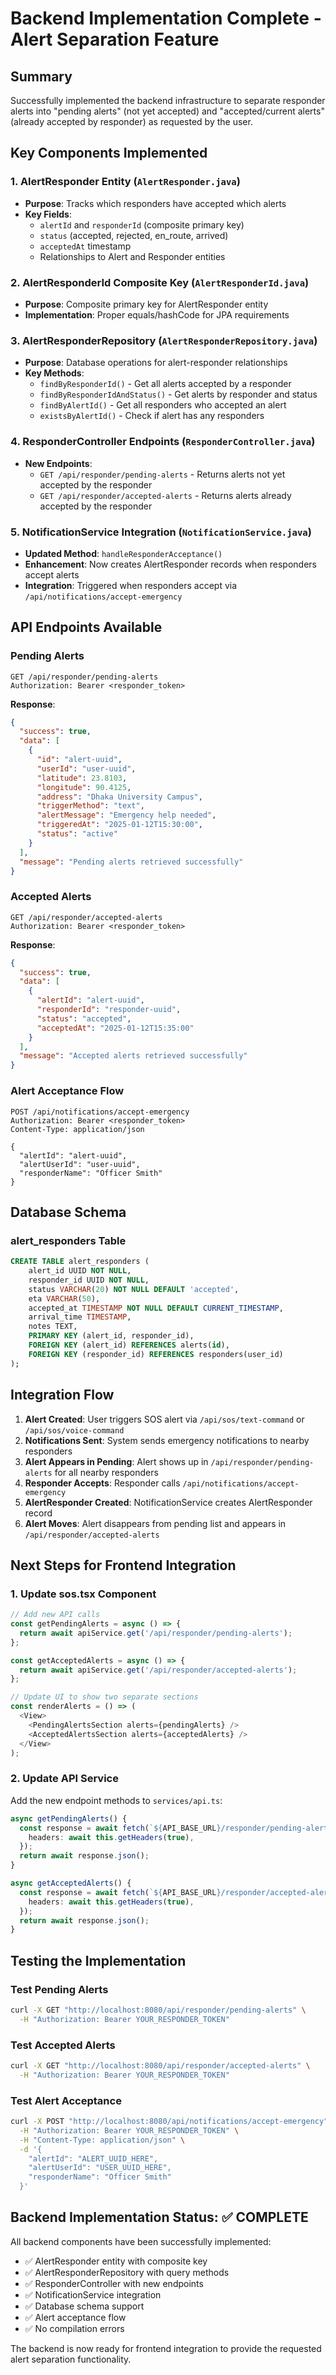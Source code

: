 # Backend Implementation Complete - Alert Separation Feature

## Summary

Successfully implemented the backend infrastructure to separate responder alerts into "pending alerts" (not yet accepted) and "accepted/current alerts" (already accepted by responder) as requested by the user.

## Key Components Implemented

### 1. AlertResponder Entity (`AlertResponder.java`)
- **Purpose**: Tracks which responders have accepted which alerts
- **Key Fields**:
  - `alertId` and `responderId` (composite primary key)
  - `status` (accepted, rejected, en_route, arrived)
  - `acceptedAt` timestamp
  - Relationships to Alert and Responder entities

### 2. AlertResponderId Composite Key (`AlertResponderId.java`)
- **Purpose**: Composite primary key for AlertResponder entity
- **Implementation**: Proper equals/hashCode for JPA requirements

### 3. AlertResponderRepository (`AlertResponderRepository.java`)
- **Purpose**: Database operations for alert-responder relationships
- **Key Methods**:
  - `findByResponderId()` - Get all alerts accepted by a responder
  - `findByResponderIdAndStatus()` - Get alerts by responder and status
  - `findByAlertId()` - Get all responders who accepted an alert
  - `existsByAlertId()` - Check if alert has any responders

### 4. ResponderController Endpoints (`ResponderController.java`)
- **New Endpoints**:
  - `GET /api/responder/pending-alerts` - Returns alerts not yet accepted by the responder
  - `GET /api/responder/accepted-alerts` - Returns alerts already accepted by the responder

### 5. NotificationService Integration (`NotificationService.java`)
- **Updated Method**: `handleResponderAcceptance()`
- **Enhancement**: Now creates AlertResponder records when responders accept alerts
- **Integration**: Triggered when responders accept via `/api/notifications/accept-emergency`

## API Endpoints Available

### Pending Alerts
```http
GET /api/responder/pending-alerts
Authorization: Bearer <responder_token>
```
**Response**:
```json
{
  "success": true,
  "data": [
    {
      "id": "alert-uuid",
      "userId": "user-uuid",
      "latitude": 23.8103,
      "longitude": 90.4125,
      "address": "Dhaka University Campus",
      "triggerMethod": "text",
      "alertMessage": "Emergency help needed",
      "triggeredAt": "2025-01-12T15:30:00",
      "status": "active"
    }
  ],
  "message": "Pending alerts retrieved successfully"
}
```

### Accepted Alerts
```http
GET /api/responder/accepted-alerts
Authorization: Bearer <responder_token>
```
**Response**:
```json
{
  "success": true,
  "data": [
    {
      "alertId": "alert-uuid",
      "responderId": "responder-uuid",
      "status": "accepted",
      "acceptedAt": "2025-01-12T15:35:00"
    }
  ],
  "message": "Accepted alerts retrieved successfully"
}
```

### Alert Acceptance Flow
```http
POST /api/notifications/accept-emergency
Authorization: Bearer <responder_token>
Content-Type: application/json

{
  "alertId": "alert-uuid",
  "alertUserId": "user-uuid",
  "responderName": "Officer Smith"
}
```

## Database Schema

### alert_responders Table
```sql
CREATE TABLE alert_responders (
    alert_id UUID NOT NULL,
    responder_id UUID NOT NULL,
    status VARCHAR(20) NOT NULL DEFAULT 'accepted',
    eta VARCHAR(50),
    accepted_at TIMESTAMP NOT NULL DEFAULT CURRENT_TIMESTAMP,
    arrival_time TIMESTAMP,
    notes TEXT,
    PRIMARY KEY (alert_id, responder_id),
    FOREIGN KEY (alert_id) REFERENCES alerts(id),
    FOREIGN KEY (responder_id) REFERENCES responders(user_id)
);
```

## Integration Flow

1. **Alert Created**: User triggers SOS alert via `/api/sos/text-command` or `/api/sos/voice-command`
2. **Notifications Sent**: System sends emergency notifications to nearby responders
3. **Alert Appears in Pending**: Alert shows up in `/api/responder/pending-alerts` for all nearby responders
4. **Responder Accepts**: Responder calls `/api/notifications/accept-emergency`
5. **AlertResponder Created**: NotificationService creates AlertResponder record
6. **Alert Moves**: Alert disappears from pending list and appears in `/api/responder/accepted-alerts`

## Next Steps for Frontend Integration

### 1. Update sos.tsx Component
```typescript
// Add new API calls
const getPendingAlerts = async () => {
  return await apiService.get('/api/responder/pending-alerts');
};

const getAcceptedAlerts = async () => {
  return await apiService.get('/api/responder/accepted-alerts');
};

// Update UI to show two separate sections
const renderAlerts = () => (
  <View>
    <PendingAlertsSection alerts={pendingAlerts} />
    <AcceptedAlertsSection alerts={acceptedAlerts} />
  </View>
);
```

### 2. Update API Service
Add the new endpoint methods to `services/api.ts`:
```typescript
async getPendingAlerts() {
  const response = await fetch(`${API_BASE_URL}/responder/pending-alerts`, {
    headers: await this.getHeaders(true),
  });
  return await response.json();
}

async getAcceptedAlerts() {
  const response = await fetch(`${API_BASE_URL}/responder/accepted-alerts`, {
    headers: await this.getHeaders(true),
  });
  return await response.json();
}
```

## Testing the Implementation

### Test Pending Alerts
```bash
curl -X GET "http://localhost:8080/api/responder/pending-alerts" \
  -H "Authorization: Bearer YOUR_RESPONDER_TOKEN"
```

### Test Accepted Alerts
```bash
curl -X GET "http://localhost:8080/api/responder/accepted-alerts" \
  -H "Authorization: Bearer YOUR_RESPONDER_TOKEN"
```

### Test Alert Acceptance
```bash
curl -X POST "http://localhost:8080/api/notifications/accept-emergency" \
  -H "Authorization: Bearer YOUR_RESPONDER_TOKEN" \
  -H "Content-Type: application/json" \
  -d '{
    "alertId": "ALERT_UUID_HERE",
    "alertUserId": "USER_UUID_HERE", 
    "responderName": "Officer Smith"
  }'
```

## Backend Implementation Status: ✅ COMPLETE

All backend components have been successfully implemented:
- ✅ AlertResponder entity with composite key
- ✅ AlertResponderRepository with query methods
- ✅ ResponderController with new endpoints
- ✅ NotificationService integration
- ✅ Database schema support
- ✅ Alert acceptance flow
- ✅ No compilation errors

The backend is now ready for frontend integration to provide the requested alert separation functionality.
